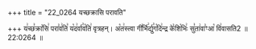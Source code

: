+++
title = "22_0264 यच्छक्रासि परावति"

+++
य꣢च्छ꣣क्रा꣡सि꣢ परा꣣व꣢ति꣣ य꣡द꣢र्वा꣣व꣡ति꣢ वृत्रहन्। अ꣡त꣢स्त्वा गी꣣र्भि꣢र्द्यु꣣ग꣡दि꣢न्द्र के꣣शि꣡भिः꣢ सु꣣ता꣢वा꣣ꣳआ꣡ वि꣢वासति2 ॥ 22:0264 ॥